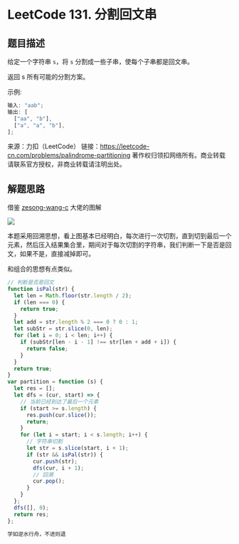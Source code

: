 # LeetCode 131. 分割回文串

## 题目描述

给定一个字符串 `s`，将 `s` 分割成一些子串，使每个子串都是回文串。

返回 s 所有可能的分割方案。

示例:

```javascript
输入: "aab";
输出: [
  ["aa", "b"],
  ["a", "a", "b"],
];
```

来源：力扣（LeetCode）
链接：https://leetcode-cn.com/problems/palindrome-partitioning
著作权归领扣网络所有。商业转载请联系官方授权，非商业转载请注明出处。

## 解题思路

借鉴 <a href="https://leetcode-cn.com/problems/palindrome-partitioning/solution/chui-su-fa-jian-dan-jie-ti-chao-qing-xi-tu-li-by-z/">zesong-wang-c</a> 大佬的图解

![](https://img-blog.csdnimg.cn/20200924142102395.png?x-oss-process=image/watermark,type_ZmFuZ3poZW5naGVpdGk,shadow_10,text_aHR0cHM6Ly9ibG9nLmNzZG4ubmV0L3dlaXhpbl80MjQyOTcxOA==,size_16,color_FFFFFF,t_70#pic_center)

本题采用回溯思想，看上图基本已经明白，每次进行一次切割，直到切到最后一个元素，然后压入结果集合里，期间对于每次切割的字符串，我们判断一下是否是回文，如果不是，直接减掉即可。

和组合的思想有点类似。

```javascript
// 判断是否是回文
function isPal(str) {
  let len = Math.floor(str.length / 2);
  if (len === 0) {
    return true;
  }
  let add = str.length % 2 === 0 ? 0 : 1;
  let subStr = str.slice(0, len);
  for (let i = 0; i < len; i++) {
    if (subStr[len - i - 1] !== str[len + add + i]) {
      return false;
    }
  }
  return true;
}
var partition = function (s) {
  let res = [];
  let dfs = (cur, start) => {
    // 当前已经到达了最后一个元素
    if (start >= s.length) {
      res.push(cur.slice());
      return;
    }
    for (let i = start; i < s.length; i++) {
      // 字符串切割
      let str = s.slice(start, i + 1);
      if (str && isPal(str)) {
        cur.push(str);
        dfs(cur, i + 1);
        // 回溯
        cur.pop();
      }
    }
  };
  dfs([], 0);
  return res;
};
```

```javascript
学如逆水行舟，不进则退
```
